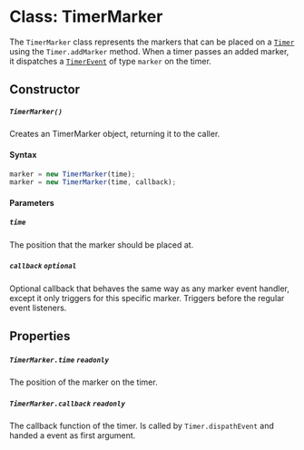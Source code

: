 # Class: TimerMarker
The `TimerMarker` class represents the markers that can be placed on a [`Timer`][api.timer] using the `Timer.addMarker` method. When a timer passes an added marker, it dispatches a [`TimerEvent`][api.timerevent] of type `marker` on the timer.

## Constructor
##### `TimerMarker()`
Creates an TimerMarker object, returning it to the caller.

#### Syntax
```javascript
marker = new TimerMarker(time);
marker = new TimerMarker(time, callback);
```

#### Parameters
##### `time`
The position that the marker should be placed at.

##### `callback` `optional`
Optional callback that behaves the same way as any marker event handler, except it only triggers for this specific marker. Triggers before the regular event listeners.

## Properties
##### `TimerMarker.time` `readonly`
The position of the marker on the timer.

##### `TimerMarker.callback` `readonly`
The callback function of the timer. Is called by `Timer.dispathEvent` and handed a event as first argument.





[api.timer]:       Timer.md
[api.timerevent]:  TimerEvent.md

